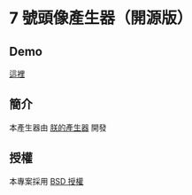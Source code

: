 # 7 號頭像產生器（開源版）

## Demo

[這裡](http://goooooooogle.github.io/profile-picture-generator/)


## 簡介

本產生器由 [朕的產生器](https://www.facebook.com/kxgen) 開發


## 授權

本專案採用 [BSD 授權](https://github.com/goooooooogle/profile-picture-generator/blob/master/LICENSE)
